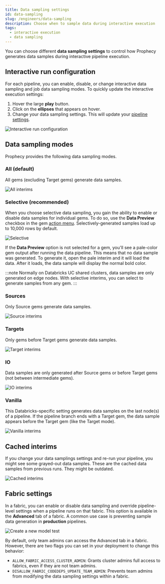 ```yaml
---
title: Data sampling settings
id: data-sampling
slug: /engineers/data-sampling
description: Choose when to sample data during interactive execution
tags:
  - interactive execution
  - data sampling
---
```


You can choose different **data sampling settings** to control how Prophecy generates data samples during interactive pipeline execution.

## Interactive run configuration

For each pipeline, you can enable, disable, or change interactive data sampling and job data sampling modes. To quickly update the interactive execution settings:

1. Hover the large **play** button.
1. Click on the **ellipses** that appears on hover.
1. Change your data sampling settings. This will update your [pipeline settings](/engineers/pipeline-settings#run-settings).

![Interactive run configuration](img/interactive-run-config.png)

## Data sampling modes

Prophecy provides the following data sampling modes.

### All (default)

All gems (excluding Target gems) generate data samples.

![All interims](img/all-interims.png)

### Selective (recommended)

When you choose selective data sampling, you gain the ability to enable or disable data samples for individual gems. To do so, use the **Data Preview** checkbox in the gem [action menu](/engineers/gems). Selectively-generated samples load up to 10,000 rows by default.

![Selective](img/selective-interims.png)

If the **Data Preview** option is not selected for a gem, you'll see a pale-color gem output after running the data pipeline. This means that no data sample was generated. To generate it, open the pale interim and it will load the data. After it loads, the data sample will display the normal bold color.

:::note
Normally on Databricks UC shared clusters, data samples are only generated on edge nodes. With selective interims, you can select to generate samples from any gem.
:::

### Sources

Only Source gems generate data samples.

![Source interims](img/source-interims.png)

### Targets

Only gems before Target gems generate data samples.

![Target interims](img/target-interims.png)

### IO

Data samples are only generated after Source gems or before Target gems (not between intermediate gems).

![IO interims](img/io-interims.png)

### Vanilla

This Databricks-specific setting generates data samples on the last node(s) of a pipeline. If the pipeline branch ends with a Target gem, the data sample appears before the Target gem (like the Target mode).

![Vanilla interims](img/vanilla-interims.png)

## Cached interims

If you change your data samplings settings and re-run your pipeline, you might see some grayed-out data samples. These are the cached data samples from previous runs. They might be outdated.

![Cached interims](img/cached-interims.png)

## Fabric settings

In a fabric, you can enable or disable data sampling and override pipeline-level settings when a pipeline runs on that fabric. This option is available in the **Advanced** tab of a fabric. A common use case is preventing sample data generation in **production** pipelines.

![Create a new model test](./img/limit-data-preview-interims.png)

By default, only team admins can access the Advanced tab in a fabric. However, there are two flags you can set in your deployment to change this behavior:

- `ALLOW_FABRIC_ACCESS_CLUSTER_ADMIN`: Grants cluster admins full access to fabrics, even if they are not team admins.
- `DISALLOW_FABRIC_CODEDEPS_UPDATE_TEAM_ADMIN`: Prevents team admins from modifying the data sampling settings within a fabric.
